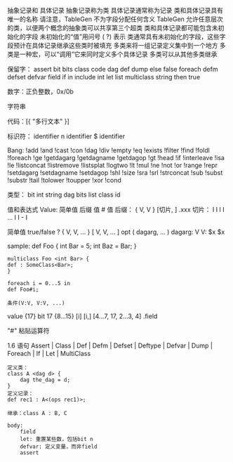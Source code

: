 抽象记录和 具体记录
    抽象记录称为类
    具体记录通常称为记录
    类和具体记录具有唯一的名称
    请注意，TableGen 不为字段分配任何含义
    TableGen 允许任意层次的类，以便两个概念的抽象类可以共享第三个超类
    类和具体记录都可能包含未初始化的字段
    未初始化的“值”用问号 ( ?) 表示
    类通常具有未初始化的字段，这些字段预计在具体记录继承这些类时被填充
    多类来将一组记录定义集中到一个地方
    多类是一种宏，可以“调用”它来同时定义多个具体记录
    多类可以从其他多类继承

保留字：
    assert     bit           bits          class         code
    dag        def           dump          else          false
    foreach    defm          defset        defvar        field
    if         in            include       int           let
    list       multiclass    string        then          true

数字：正负整数，0x/0b 

字符串

代码：[{ "多行文本" }]

标识符：
    identifier
    n identifier
    $ identifier

Bang: 
    !add         !and         !cast        !con         !dag
    !div         !empty       !eq          !exists      !filter
    !find        !foldl       !foreach     !ge          !getdagarg
    !getdagname  !getdagop    !gt          !head        !if
    !interleave  !isa         !le          !listconcat  !listremove
    !listsplat   !logtwo      !lt          !mul         !ne
    !not         !or          !range       !repr        !setdagarg
    !setdagname  !setdagop    !shl         !size        !sra
    !srl         !strconcat   !sub         !subst       !substr
    !tail        !tolower     !toupper     !xor
    !cond

类型：
    bit int string dag
    bits<n>
    list<T>
    class id

值和表达式
    Value:
        简单值 后缀
        值 # 值
    后缀：
        { V, V }
        [切片, ]
        .xxx
    切片：
        I
        I I
        I ... I
        I - I

简单值
    true/false
    ?
    { V, V, ... }
    [ V, V, ... ] opt <T>
    ( dagarg, ... )
        dagarg: V    V: $x   $x

sample:
    def Foo {
    int Bar = 5;
    int Baz = Bar;
    }

    multiclass Foo <int Bar> {
    def : SomeClass<Bar>;
    }

    foreach i = 0...5 in
    def Foo#i;

    条件(V:V, V:V, ...)

value
    {17} bit 17
    {8...15}
    [i]
    [i,]
    [4...7, 17, 2...3, 4]
    .field

"#" 粘贴运算符

1.6 语句
    Assert | Class | Def | Defm | Defset | Deftype | Defvar | Dump  | Foreach | If | Let | MultiClass

    定义类：
    class A <dag d> {
        dag the_dag = d;
    }
    定义记录：
    def rec1 : A<(ops rec1)>;

    继承：class A : B, C

    body:
        field
        let: 重置某些数，包括bit n
        defvar: 定义变量，而非field
        assert
